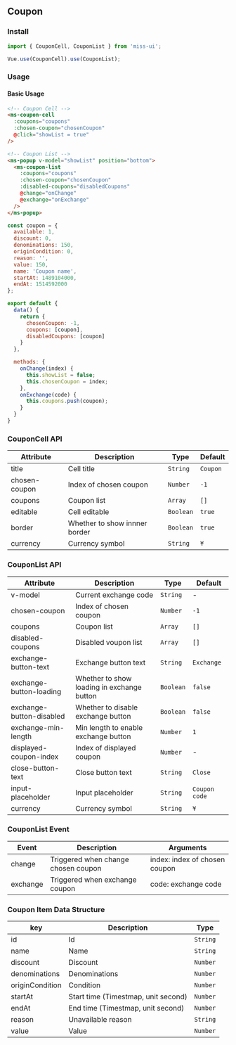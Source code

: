 ## Coupon

### Install
``` javascript
import { CouponCell, CouponList } from 'miss-ui';

Vue.use(CouponCell).use(CouponList);
```

### Usage

#### Basic Usage

```html
<!-- Coupon Cell -->
<ms-coupon-cell
  :coupons="coupons"
  :chosen-coupon="chosenCoupon"
  @click="showList = true"
/>

<!-- Coupon List -->
<ms-popup v-model="showList" position="bottom">
  <ms-coupon-list
    :coupons="coupons"
    :chosen-coupon="chosenCoupon"
    :disabled-coupons="disabledCoupons"
    @change="onChange"
    @exchange="onExchange"
  />
</ms-popup>
```

```javascript
const coupon = {
  available: 1,
  discount: 0,
  denominations: 150,
  originCondition: 0,
  reason: '',
  value: 150,
  name: 'Coupon name',
  startAt: 1489104000,
  endAt: 1514592000
};

export default {
  data() {
    return {
      chosenCoupon: -1,
      coupons: [coupon],
      disabledCoupons: [coupon]
    }
  },

  methods: {
    onChange(index) {
      this.showList = false;
      this.chosenCoupon = index;
    },
    onExchange(code) {
      this.coupons.push(coupon);
    }
  }
}
```

### CouponCell API

| Attribute | Description | Type | Default |
|------|------|------|------|
| title | Cell title | `String` | `Coupon` |
| chosen-coupon | Index of chosen coupon | `Number` | `-1` |
| coupons | Coupon list | `Array` | `[]` |
| editable | Cell editable | `Boolean` | `true` |
| border | Whether to show innner border | `Boolean` | `true` |
| currency | Currency symbol |  `String` | `¥` |

### CouponList API

| Attribute | Description | Type | Default |
|------|------|------|------|
| v-model | Current exchange code | `String` | - |
| chosen-coupon | Index of chosen coupon | `Number` | `-1` |
| coupons | Coupon list | `Array` | `[]` |
| disabled-coupons | Disabled voupon list | `Array` | `[]` |
| exchange-button-text | Exchange button text | `String` | `Exchange` |
| exchange-button-loading | Whether to show loading in exchange button | `Boolean` | `false` |
| exchange-button-disabled | Whether to disable exchange button | `Boolean` | `false` |
| exchange-min-length | Min length to enable exchange button | `Number` | `1` |
| displayed-coupon-index | Index of displayed coupon | `Number` | - |
| close-button-text | Close button text | `String` | `Close` |
| input-placeholder | Input placeholder | `String` | `Coupon code` |
| currency | Currency symbol |  `String` | `¥` |

### CouponList Event

| Event | Description | Arguments |
|------|------|------|
| change | Triggered when change chosen coupon | index: index of chosen coupon |
| exchange | Triggered when exchange coupon | code: exchange code |

### Coupon Item Data Structure

| key | Description | Type |
|------|------|------|
| id | Id | `String` |
| name | Name | `String` |
| discount | Discount | `Number` |
| denominations | Denominations | `Number` |
| originCondition | Condition | `Number` |
| startAt | Start time (Timestmap, unit second) | `Number` |
| endAt | End time (Timestmap, unit second) | `Number` |
| reason | Unavailable reason | `String` |
| value | Value | `Number` |
